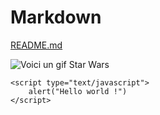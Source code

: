 # Markdown
[README.md](https://github.com/Nymphadorart/exercise-markdown#readme)

![Voici un gif Star Wars](https://tenor.com/view/paw-wars-kittens-cats-light-saber-star-wars-gif-15708339)

```
<script type="text/javascript">
	alert("Hello world !")
</script>
```
